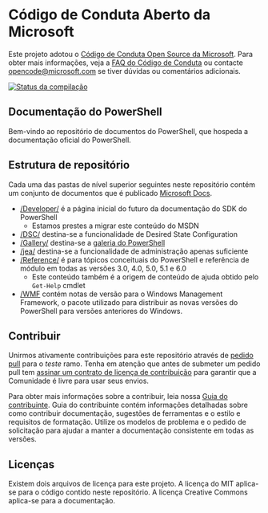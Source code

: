 # <a name="microsoft-open-source-code-of-conduct"></a>Código de Conduta Aberto da Microsoft

Este projeto adotou o [Código de Conduta Open Source da Microsoft](https://opensource.microsoft.com/codeofconduct/).
Para obter mais informações, veja a [FAQ do Código de Conduta](https://opensource.microsoft.com/codeofconduct/faq/) ou contacte [opencode@microsoft.com](mailto:opencode@microsoft.com) se tiver dúvidas ou comentários adicionais.

[![Status da compilação](https://ci.appveyor.com/api/projects/status/onshefxnc4g4pv87/branch/staging?svg=true)](https://ci.appveyor.com/project/PowerShell/powershell-docs/branch/staging)

## <a name="powershell-documentation"></a>Documentação do PowerShell

Bem-vindo ao repositório de documentos do PowerShell, que hospeda a documentação oficial do PowerShell.

## <a name="repository-structure"></a>Estrutura de repositório

Cada uma das pastas de nível superior seguintes neste repositório contém um conjunto de documentos que é publicado [Microsoft Docs](https://docs.microsoft.com/powershell).

- [/Developer/](https://docs.microsoft.com/powershell/developer/) é a página inicial do futuro da documentação do SDK do PowerShell
  - Estamos prestes a migrar este conteúdo do MSDN
- [/DSC/](https://docs.microsoft.com/powershell/dsc/) destina-se a funcionalidade de Desired State Configuration
- [/Gallery/](https://docs.microsoft.com/powershell/gallery) destina-se a [galeria do PowerShell](https://www.powershellgallery.com/)
- [/jea/](https://docs.microsoft.com/powershell/jea/) destina-se a funcionalidade de administração apenas suficiente
- [/Reference/](https://docs.microsoft.com/powershell/scripting/) é para tópicos conceituais do PowerShell e referência de módulo em todas as versões 3.0, 4.0, 5.0, 5.1 e 6.0
  - Este conteúdo também é a origem de conteúdo de ajuda obtido pelo `Get-Help` cmdlet
- [/WMF](https://docs.microsoft.com/powershell/wmf/readme) contém notas de versão para o Windows Management Framework, o pacote utilizado para distribuir as novas versões do PowerShell para versões anteriores do Windows.

## <a name="contributing"></a>Contribuir

Unirmos ativamente contribuições para este repositório através de [pedido pull](https://help.github.com/articles/using-pull-requests/) para o *teste* ramo.
Tenha em atenção que antes de submeter um pedido pull tem [assinar um contrato de licença de contribuição](https://cla.microsoft.com/) para garantir que a Comunidade é livre para usar seus envios.

Para obter mais informações sobre a contribuir, leia nossa [Guia do contribuinte](CONTRIBUTING.md).
Guia do contribuinte contém informações detalhadas sobre como contribuir documentação, sugestões de ferramentas e o estilo e requisitos de formatação.
Utilize os modelos de problema e o pedido de solicitação para ajudar a manter a documentação consistente em todas as versões.

## <a name="licenses"></a>Licenças

Existem dois arquivos de licença para este projeto.
A licença do MIT aplica-se para o código contido neste repositório.
A licença Creative Commons aplica-se para a documentação.